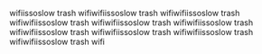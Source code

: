 wifiissoslow
trash wifiwifiissoslow
trash wifiwifiissoslow
trash wifiwifiissoslow
trash wifiwifiissoslow
trash wifiwifiissoslow
trash wifiwifiissoslow
trash wifiwifiissoslow
trash wifiwifiissoslow
trash wifiwifiissoslow
trash wifi
